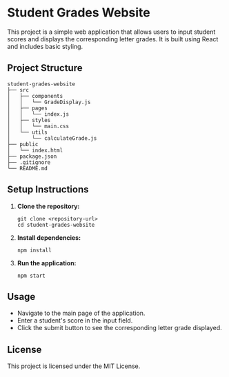 # Student Grades Website

This project is a simple web application that allows users to input student scores and displays the corresponding letter grades. It is built using React and includes basic styling.

## Project Structure

```
student-grades-website
├── src
│   ├── components
│   │   └── GradeDisplay.js
│   ├── pages
│   │   └── index.js
│   ├── styles
│   │   └── main.css
│   └── utils
│       └── calculateGrade.js
├── public
│   └── index.html
├── package.json
├── .gitignore
└── README.md
```

## Setup Instructions

1. **Clone the repository:**
   ```
   git clone <repository-url>
   cd student-grades-website
   ```

2. **Install dependencies:**
   ```
   npm install
   ```

3. **Run the application:**
   ```
   npm start
   ```

## Usage

- Navigate to the main page of the application.
- Enter a student's score in the input field.
- Click the submit button to see the corresponding letter grade displayed.

## License

This project is licensed under the MIT License.